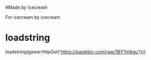 #Made by Icecream



For icecream by icecream



# loadstring

loadstring(game:HttpGet('https://pastebin.com/raw/1BY7m6gu'))()
